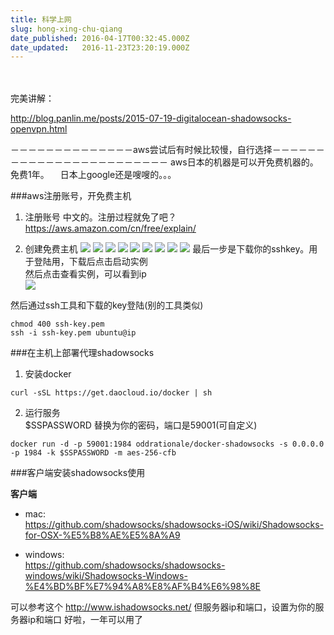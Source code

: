 ```yaml
---
title: 科学上网
slug: hong-xing-chu-qiang
date_published: 2016-04-17T00:32:45.000Z
date_updated:   2016-11-23T23:20:19.000Z
---
```


　

完美讲解：

http://blog.panlin.me/posts/2015-07-19-digitalocean-shadowsocks-openvpn.html




－－－－－－－－－－－－－－aws尝试后有时候比较慢，自行选择－－－－－－－－－－－－－－－－－－－－－－－－
aws日本的机器是可以开免费机器的。免费1年。 
　日本上google还是嗖嗖的。。。

###aws注册账号，开免费主机

1. 注册账号 
中文的。注册过程就免了吧？https://aws.amazon.com/cn/free/explain/

2. 创建免费主机 
 ![](http://7u2qnb.com1.z0.glb.clouddn.com/imagesQQ20160417-1%402x.png)
 ![](http://7u2qnb.com1.z0.glb.clouddn.com/imagesQQ20160417-2%402x.png)
 ![](http://7u2qnb.com1.z0.glb.clouddn.com/imagesQQ20160417-3%402x.png)
 ![](http://7u2qnb.com1.z0.glb.clouddn.com/imagesQQ20160417-4%402x.png)
 ![](http://7u2qnb.com1.z0.glb.clouddn.com/imagesQQ20160417-5%402x.png)
 ![](http://7u2qnb.com1.z0.glb.clouddn.com/imagesQQ20160417-6%402x.png)
 ![](http://7u2qnb.com1.z0.glb.clouddn.com/imagesQQ20160417-7%402x.png)
![](http://7u2qnb.com1.z0.glb.clouddn.com/imagesQQ20160417-8%402x.png)
 ![](http://7u2qnb.com1.z0.glb.clouddn.com/imagesQQ20160417-8%402x.png)
 最后一步是下载你的sshkey。用于登陆用，下载后点击启动实例   
 然后点击查看实例，可以看到ip   
   ![](http://7u2qnb.com1.z0.glb.clouddn.com/imagesQQ20160417-10%402x.png)
 
 然后通过ssh工具和下载的key登陆(别的工具类似)
  
```
chmod 400 ssh-key.pem
ssh -i ssh-key.pem ubuntu@ip
```

###在主机上部署代理shadowsocks

1. 安装docker  
```
curl -sSL https://get.daocloud.io/docker | sh
```
2. 运行服务  
$SSPASSWORD 替换为你的密码，端口是59001(可自定义)
```
docker run -d -p 59001:1984 oddrationale/docker-shadowsocks -s 0.0.0.0 -p 1984 -k $SSPASSWORD -m aes-256-cfb
```

###客户端安装shadowsocks使用

**客户端** 
  
* mac:   
https://github.com/shadowsocks/shadowsocks-iOS/wiki/Shadowsocks-for-OSX-%E5%B8%AE%E5%8A%A9 

* windows:  
https://github.com/shadowsocks/shadowsocks-windows/wiki/Shadowsocks-Windows-%E4%BD%BF%E7%94%A8%E8%AF%B4%E6%98%8E

可以参考这个 http://www.ishadowsocks.net/ 
但服务器ip和端口，设置为你的服务器ip和端口 
好啦，一年可以用了
